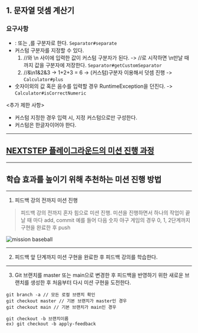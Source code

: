 ## 1. 문자열 덧셈 계산기
###  요구사항
- : 또는 ,를 구분자로 한다.  `Separator#separate`
- 커스텀 구분자를 지정할 수 있다.
    1. //와 \n 사이에 입력한 값이 커스텀 구분자가 된다.  -> //로 시작하면 \n만날 때까지 값을 구분자에 저장한다. `Separator#getCustomSeparator`
    2. //&\n1&2&3 -> 1+2+3 =  6 -> (커스텀)구분자 이용해서 덧셈 진행 -> `Calculator#plus`
- 숫자이외의 값 혹은 음수를 입력할 경우 RuntimeException을 던진다. -> `Calculator#isCorrectNumeric`

<추가 제한 사항>
- 커스텀 지정한 경우 입력 시, 지정 커스텀으로만 구성한다.
- 커스텀은 한글자이어야 한다.

---

## [NEXTSTEP 플레이그라운드의 미션 진행 과정](https://github.com/next-step/nextstep-docs/blob/master/playground/README.md)

---
## 학습 효과를 높이기 위해 추천하는 미션 진행 방법

---
1. 피드백 강의 전까지 미션 진행 
> 피드백 강의 전까지 혼자 힘으로 미션 진행. 미션을 진행하면서 하나의 작업이 끝날 때 마다 add, commit
> 예를 들어 다음 숫자 야구 게임의 경우 0, 1, 2단계까지 구현을 완료한 후 push

![mission baseball](https://raw.githubusercontent.com/next-step/nextstep-docs/master/playground/images/mission_baseball.png)

---
2. 피드백 앞 단계까지 미션 구현을 완료한 후 피드백 강의를 학습한다.

---
3. Git 브랜치를 master 또는 main으로 변경한 후 피드백을 반영하기 위한 새로운 브랜치를 생성한 후 처음부터 다시 미션 구현을 도전한다.

```
git branch -a // 모든 로컬 브랜치 확인
git checkout master // 기본 브랜치가 master인 경우
git checkout main // 기본 브랜치가 main인 경우

git checkout -b 브랜치이름
ex) git checkout -b apply-feedback
```
